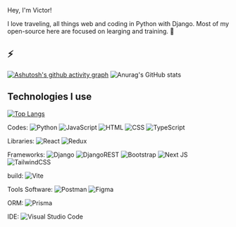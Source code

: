 Hey, I'm Victor!

I love traveling, all things web and coding in Python with Django. Most of my open-source here are focused on learging and training. 🚀

⚡
-
[![Ashutosh's github activity graph](https://github-readme-activity-graph.vercel.app/graph?username=vitaolv&theme=high-contrast)](https://github.com/vitaolv/github-readme-activity-graph)
![Anurag's GitHub stats](https://github-readme-stats.vercel.app/api?username=vitaolv&show_icons=true&theme=dark)

Technologies I use
-
[![Top Langs](https://github-readme-stats.vercel.app/api/top-langs/?username=vitaolv&layout=compact&theme=dark)](https://github.com/vitaolv/github-readme-stats)

Codes: ![Python](https://img.shields.io/badge/Python-3776AB?style=for-the-badge&logo=python&logoColor=white) ![JavaScript](https://img.shields.io/badge/JavaScript-F7DF1E?style=for-the-badge&logo=javascript&logoColor=black) ![HTML](https://img.shields.io/badge/HTML-239120?style=for-the-badge&logo=html5&logoColor=white) ![CSS](https://img.shields.io/badge/CSS-239120?&style=for-the-badge&logo=css3&logoColor=white) ![TypeScript](https://img.shields.io/badge/typescript-%23007ACC.svg?style=for-the-badge&logo=typescript&logoColor=white)

Libraries: ![React](https://img.shields.io/badge/react-%2320232a.svg?style=for-the-badge&logo=react&logoColor=%2361DAFB) ![Redux](https://img.shields.io/badge/redux-%23593d88.svg?style=for-the-badge&logo=redux&logoColor=white)

Frameworks: ![Django](https://img.shields.io/badge/Django-092E20?style=for-the-badge&logo=django&logoColor=white) ![DjangoREST](https://img.shields.io/badge/DJANGO-REST-ff1709?style=for-the-badge&logo=django&logoColor=white&color=ff1709&labelColor=gray) ![Bootstrap](https://img.shields.io/badge/bootstrap-%23563D7C.svg?style=for-the-badge&logo=bootstrap&logoColor=white) ![Next JS](https://img.shields.io/badge/Next-black?style=for-the-badge&logo=next.js&logoColor=white) ![TailwindCSS](https://img.shields.io/badge/tailwindcss-%2338B2AC.svg?style=for-the-badge&logo=tailwind-css&logoColor=white)

build: ![Vite](https://img.shields.io/badge/vite-%23646CFF.svg?style=for-the-badge&logo=vite&logoColor=white)

Tools Software: ![Postman](https://img.shields.io/badge/Postman-FF6C37?style=for-the-badge&logo=postman&logoColor=white) ![Figma](https://img.shields.io/badge/figma-%23F24E1E.svg?style=for-the-badge&logo=figma&logoColor=white)

ORM: 	![Prisma](https://img.shields.io/badge/Prisma-3982CE?style=for-the-badge&logo=Prisma&logoColor=white)

IDE: ![Visual Studio Code](https://img.shields.io/badge/Visual%20Studio%20Code-0078d7.svg?style=for-the-badge&logo=visual-studio-code&logoColor=white)
